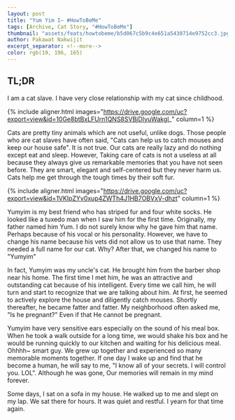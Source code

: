 ```yaml
---
layout: post
title: "Yum Yim I― #HowToBeMe"
tags: [Archive, Cat Story, "#HowToBeMe"]
thumbnail: "assets/feats/howtobeme/b5d067c5b9c4e651a5430714e9752cc3.jpg"
author: Pakawat Nakwijit
excerpt_separator: <!--more-->
color: rgb(19, 196, 165)
---
```


## TL;DR
I am a cat slave. I have very close relationship with my cat since childhood.
<!--more-->

{% include aligner.html images="https://drive.google.com/uc?export=view&id=10Ge8btBxLFUrn1QNS8SVBjDIyuWakgl_" column=1 %}
 
Cats are pretty tiny animals which are not useful, unlike dogs. Those people who are cat slaves have often said, "Cats can help us to catch mouses and keep our house safe". It is not true. Our cats are really lazy and do nothing except eat and sleep. However, Taking care of cats is not a useless at all because they always give us remarkable memories that you have not seen before. They are smart, elegant and self-centered but they never harm us. Cats help me get through the tough times by their soft fur.

{% include aligner.html images="https://drive.google.com/uc?export=view&id=1VKIpZYv0xup4ZWTh4J1HB7OBVxV-dhzt" column=1 %}

Yumyim is my best friend who has striped fur and four white socks. He looked like a tuxedo man when I saw him for the first time. Originally, my father named him Yum. I do not surely know why he gave him that name. Perhaps because of his vocal or his personality. However, we have to change his name because his vets did not allow us to use that name. They needed a full name for our cat. Why? After that, we changed his name to "Yumyim"

In fact, Yumyim was my uncle's cat. He brought him from the barber shop near his home. The first time I met him, he was an attractive and outstanding cat because of his intelligent. Every time we call him, he will turn and start to recognize that we are talking about him. At first, he seemed to actively explore the house and diligently catch mouses. Shortly thereafter, he became fatter and fatter. My neighborhood often asked me, "Is he pregnant?" Even if that He cannot be pregnant.

Yumyim have very sensitive ears especially on the sound of his meal box. When he took a walk outside for a long time, we would shake his box and he would be running quickly to our kitchen and waiting for his delicious meal. Ohhhh~ smart guy.
We grew up together and experienced so many memorable moments together. If one day I wake up and find that he become a human, he will say to me, "I know all of your secrets. I will control you. LOL". Although he was gone, Our memories will remain in my mind forever.

Some days, I sat on a sofa in my house. He walked up to me and slept on my lap. We sat there for hours. It was quiet and restful. I yearn for that time again.
